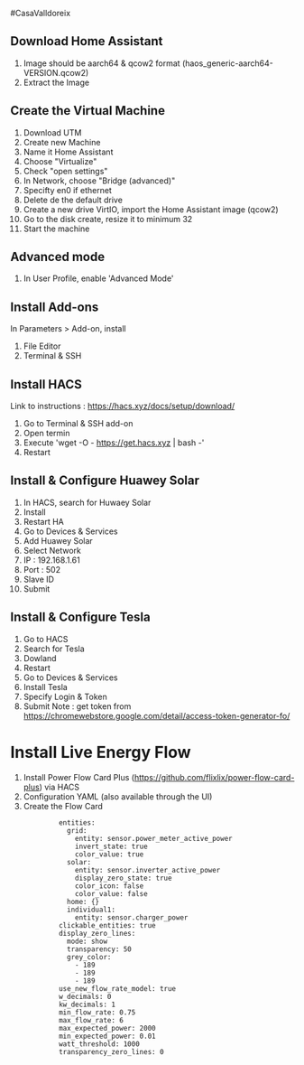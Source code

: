 #CasaValldoreix

## Download Home Assistant

1. Image should be aarch64 & qcow2 format (haos_generic-aarch64-VERSION.qcow2)
2. Extract the Image

## Create the Virtual Machine

1. Download UTM
2. Create new Machine
3. Name it Home Assistant
4. Choose "Virtualize"
5. Check "open settings"
6. In Network, choose "Bridge (advanced)"
7. Specifty en0 if ethernet 
9. Delete de the default drive
10. Create a new drive VirtIO, import the Home Assistant image (qcow2)
11. Go to the disk create, resize it to minimum 32
12. Start the machine

## Advanced mode
1. In User Profile, enable 'Advanced Mode'

## Install Add-ons
In Parameters > Add-on, install
1. File Editor
2. Terminal & SSH

## Install HACS
Link to instructions : https://hacs.xyz/docs/setup/download/
1. Go to Terminal & SSH add-on
2. Open termin
3. Execute 'wget -O - https://get.hacs.xyz | bash -'
4. Restart

## Install & Configure Huawey Solar
1. In HACS, search for Huwaey Solar
2. Install
3. Restart HA
4. Go to Devices & Services
5. Add Huawey Solar
6. Select Network
7. IP : 192.168.1.61
8. Port : 502
9. Slave ID
10. Submit

## Install & Configure Tesla
1. Go to HACS
2. Search for Tesla
3. Dowland
4. Restart
5. Go to Devices & Services
6. Install Tesla
7. Specify Login & Token
8. Submit
Note : get token from https://chromewebstore.google.com/detail/access-token-generator-fo/


# Install Live Energy Flow
1. Install Power Flow Card Plus (https://github.com/flixlix/power-flow-card-plus) via HACS
2. Configuration YAML (also available through the UI)
3. Create the Flow Card 
```       - type: custom:power-flow-card-plus
            entities:
              grid:
                entity: sensor.power_meter_active_power
                invert_state: true
                color_value: true
              solar:
                entity: sensor.inverter_active_power
                display_zero_state: true
                color_icon: false
                color_value: false
              home: {}
              individual1:
                entity: sensor.charger_power
            clickable_entities: true
            display_zero_lines:
              mode: show
              transparency: 50
              grey_color:
                - 189
                - 189
                - 189
            use_new_flow_rate_model: true
            w_decimals: 0
            kw_decimals: 1
            min_flow_rate: 0.75
            max_flow_rate: 6
            max_expected_power: 2000
            min_expected_power: 0.01
            watt_threshold: 1000
            transparency_zero_lines: 0
```
     
